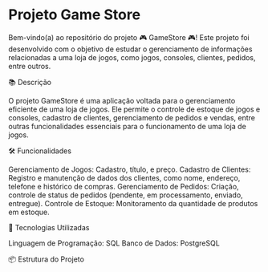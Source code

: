 
# Projeto Game Store

Bem-vindo(a) ao repositório do projeto 🎮 GameStore 🎮! Este projeto foi desenvolvido com o objetivo de estudar o gerenciamento de informações relacionadas a uma loja de jogos, como jogos, consoles, clientes, pedidos, entre outros.

📚 Descrição

O projeto GameStore é uma aplicação voltada para o gerenciamento eficiente de uma loja de jogos. Ele permite o controle de estoque de jogos e consoles, cadastro de clientes, gerenciamento de pedidos e vendas, entre outras funcionalidades essenciais para o funcionamento de uma loja de jogos.

🛠️ Funcionalidades

Gerenciamento de Jogos: Cadastro, título, e preço.
Cadastro de Clientes: Registro e manutenção de dados dos clientes, como nome, endereço, telefone e histórico de compras.
Gerenciamento de Pedidos: Criação, controle de status de pedidos (pendente, em processamento, enviado, entregue).
Controle de Estoque: Monitoramento da quantidade de produtos em estoque.

🚀 Tecnologias Utilizadas

Linguagem de Programação: SQL
Banco de Dados: PostgreSQL

📦 Estrutura do Projeto




